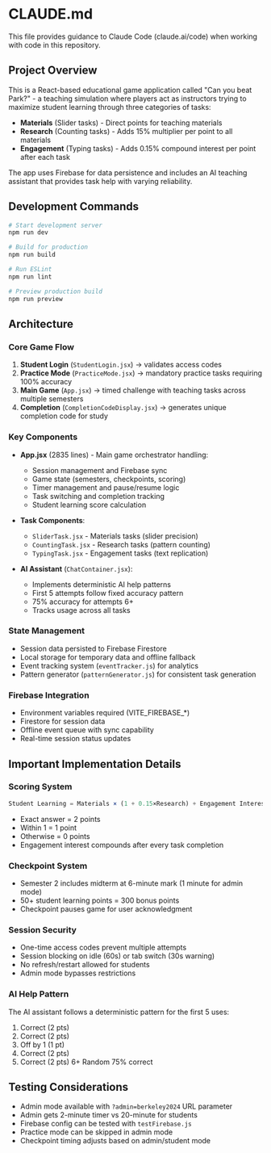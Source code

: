 # CLAUDE.md

This file provides guidance to Claude Code (claude.ai/code) when working with code in this repository.

## Project Overview

This is a React-based educational game application called "Can you beat Park?" - a teaching simulation where players act as instructors trying to maximize student learning through three categories of tasks:
- **Materials** (Slider tasks) - Direct points for teaching materials
- **Research** (Counting tasks) - Adds 15% multiplier per point to all materials
- **Engagement** (Typing tasks) - Adds 0.15% compound interest per point after each task

The app uses Firebase for data persistence and includes an AI teaching assistant that provides task help with varying reliability.

## Development Commands

```bash
# Start development server
npm run dev

# Build for production
npm run build

# Run ESLint
npm run lint

# Preview production build
npm run preview
```

## Architecture

### Core Game Flow
1. **Student Login** (`StudentLogin.jsx`) → validates access codes
2. **Practice Mode** (`PracticeMode.jsx`) → mandatory practice tasks requiring 100% accuracy
3. **Main Game** (`App.jsx`) → timed challenge with teaching tasks across multiple semesters
4. **Completion** (`CompletionCodeDisplay.jsx`) → generates unique completion code for study

### Key Components
- **App.jsx** (2835 lines) - Main game orchestrator handling:
  - Session management and Firebase sync
  - Game state (semesters, checkpoints, scoring)
  - Timer management and pause/resume logic
  - Task switching and completion tracking
  - Student learning score calculation

- **Task Components**:
  - `SliderTask.jsx` - Materials tasks (slider precision)
  - `CountingTask.jsx` - Research tasks (pattern counting)
  - `TypingTask.jsx` - Engagement tasks (text replication)

- **AI Assistant** (`ChatContainer.jsx`):
  - Implements deterministic AI help patterns
  - First 5 attempts follow fixed accuracy pattern
  - 75% accuracy for attempts 6+
  - Tracks usage across all tasks

### State Management
- Session data persisted to Firebase Firestore
- Local storage for temporary data and offline fallback
- Event tracking system (`eventTracker.js`) for analytics
- Pattern generator (`patternGenerator.js`) for consistent task generation

### Firebase Integration
- Environment variables required (VITE_FIREBASE_*)
- Firestore for session data
- Offline event queue with sync capability
- Real-time session status updates

## Important Implementation Details

### Scoring System
```javascript
Student Learning = Materials × (1 + 0.15×Research) + Engagement Interest
```
- Exact answer = 2 points
- Within 1 = 1 point  
- Otherwise = 0 points
- Engagement interest compounds after every task completion

### Checkpoint System
- Semester 2 includes midterm at 6-minute mark (1 minute for admin mode)
- 50+ student learning points = 300 bonus points
- Checkpoint pauses game for user acknowledgment

### Session Security
- One-time access codes prevent multiple attempts
- Session blocking on idle (60s) or tab switch (30s warning)
- No refresh/restart allowed for students
- Admin mode bypasses restrictions

### AI Help Pattern
The AI assistant follows a deterministic pattern for the first 5 uses:
1. Correct (2 pts)
2. Correct (2 pts)
3. Off by 1 (1 pt)
4. Correct (2 pts)
5. Correct (2 pts)
6+ Random 75% correct

## Testing Considerations

- Admin mode available with `?admin=berkeley2024` URL parameter
- Admin gets 2-minute timer vs 20-minute for students
- Firebase config can be tested with `testFirebase.js`
- Practice mode can be skipped in admin mode
- Checkpoint timing adjusts based on admin/student mode